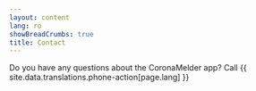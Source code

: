 ```yaml
---
layout: content
lang: ro
showBreadCrumbs: true
title: Contact
---
```




Do you have any questions about the CoronaMelder app? Call {{ site.data.translations.phone-action[page.lang] }}
